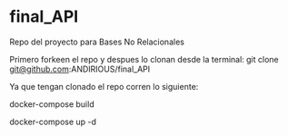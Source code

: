 # final_API
Repo del proyecto para Bases No Relacionales

Primero forkeen el repo y despues lo clonan desde la terminal:
git clone git@github.com:ANDIRIOUS/final_API

Ya que tengan clonado el repo corren lo siguiente:

docker-compose build

docker-compose up -d
